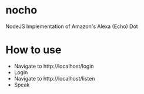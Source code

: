 # nocho
NodeJS Implementation of Amazon's Alexa (Echo) Dot
# How to use
* Navigate to http://localhost/login
* Login
* Navigate to http://localhost/listen
* Speak
